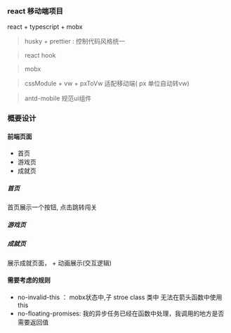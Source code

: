 ### react 移动端项目

react + typescript + mobx

> husky + prettier : 控制代码风格统一

> react hook

> mobx

> cssModule + vw + pxToVw 适配移动端( px 单位自动转vw)

> antd-mobile 规范ui组件

### 概要设计

#### 前端页面
- 首页
- 游戏页
- 成就页

##### 首页
首页展示一个按钮, 点击跳转闯关

##### 游戏页

##### 成就页
展示成就页面， + 动画展示(交互逻辑)



#### 需要考虑的规则
- no-invalid-this ： mobx状态中,子 stroe class 类中 无法在箭头函数中使用 this
- no-floating-promises: 我的异步任务已经在函数中处理，我调用的地方是否需要返回值
